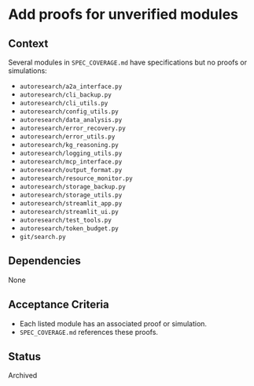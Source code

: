 # Add proofs for unverified modules

## Context
Several modules in `SPEC_COVERAGE.md` have specifications but no proofs or simulations:
- `autoresearch/a2a_interface.py`
- `autoresearch/cli_backup.py`
- `autoresearch/cli_utils.py`
- `autoresearch/config_utils.py`
- `autoresearch/data_analysis.py`
- `autoresearch/error_recovery.py`
- `autoresearch/error_utils.py`
- `autoresearch/kg_reasoning.py`
- `autoresearch/logging_utils.py`
- `autoresearch/mcp_interface.py`
- `autoresearch/output_format.py`
- `autoresearch/resource_monitor.py`
- `autoresearch/storage_backup.py`
- `autoresearch/storage_utils.py`
- `autoresearch/streamlit_app.py`
- `autoresearch/streamlit_ui.py`
- `autoresearch/test_tools.py`
- `autoresearch/token_budget.py`
- `git/search.py`

## Dependencies
None

## Acceptance Criteria
- Each listed module has an associated proof or simulation.
- `SPEC_COVERAGE.md` references these proofs.

## Status
Archived
